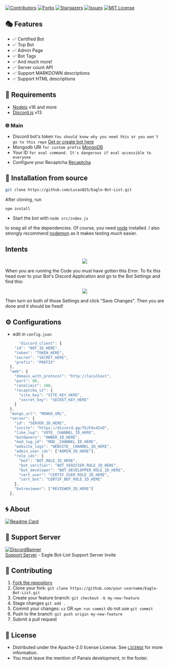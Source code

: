 [![Contributors][contributors-shield]][contributors-url]
[![Forks][forks-shield]][forks-url]
[![Stargazers][stars-shield]][stars-url]
[![Issues][issues-shield]][issues-url]
[![MIT License][license-shield]][license-url]

## 🎭 Features

- ✅ Certified Bot
- ✅ Top Bot
- ✅ Admin Page
- ✅ Bot Tags
- ✅ And much more!
- ✅ Server count API
- ✅ Support MARKDOWN descriptions
- ✅ Support HTML descriptions

## 📎 Requirements

- [Nodejs](https://nodejs.org/download/release/v16.18.1/) v16 and more
- [Discord.js](https://github.com/discordjs/discord.js/) v13

### 🌐 Main

- Discord bot's
  token `You should know why you need this or you won't go to this repo` [Get or create bot here](https://discord.com/developers/applications)
- Mongodb
  URI `for custom prefix` [MongoDB](https://account.mongodb.com/account/login)
- Your ID `for eval command. It's dangerous if eval accessible to everyone`
- Configure your Recaptcha [Recaptcha](https://www.google.com/recaptcha/admin/create)

## 🚀 Installation from source

```bash
git clone https://github.com/LucasB25/Eagle-Bot-List.git
```

After cloning, run

```bash
npm install
```

- Start the bot with `node src/index.js`

to snag all of the dependencies. Of course, you need [node](https://nodejs.org/download/release/v16.18.1/) installed. I also strongly recommend [nodemon](https://www.npmjs.com/package/nodemon) as it makes testing _much_ easier.

## Intents

<p align="center">
  <a href="https://github.com/LucasB25/Eagle-Bot-List">
    <img src="https://media.discordapp.net/attachments/848492641585725450/894114853382410260/unknown.png">

  </a>
</p>
When you are running the Code you must have gotten this Error. To fix this head over to your Bot's Discord Application and go to the Bot Settings and find this:

<p align="center">
  <a href="https://github.com/LucasB25/Eagle-Bot-List">
    <img src="https://user-images.githubusercontent.com/50886682/196232974-d9cfc18c-92c5-43bd-b1bc-ff1cae3df701.png">

  </a>
</p>
Then turn on both of those Settings and click "Save Changes". Then you are done and it should be fixed!
<!-- CONFIGURATION -->

## ⚙️ Configurations

- edit in `config.json`

```js
      "discord_client": {
    "id": "BOT_ID_HERE",
    "token": "TOKEN_HERE",
    "secret": "SECRET_HERE",
    "prefix": "PREFIX"
  },
  "web": {
    "domain_with_protocol": "http://localhost",
    "port": 80,
    "ratelimit": 100,
    "recaptcha_v2": {
      "site_key": "SITE_KEY_HERE",
      "secret_key": "SECRET_KEY_HERE"
    }
  },
  "mongo_url": "MONGO_URL",
  "server": {
    "id": "SERVER_ID_HERE",
    "invite": "https://discord.gg/fbJFAs43vD",
    "like_log": "VOTE__CHANNEL_ID_HERE",
    "botOwners": "OWNER_ID_HERE",
    "mod_log_id": "MOD__CHANNEL_ID_HERE",
    "website_logs": "WEBSITE__CHANNEL_ID_HERE",
    "admin_user_ids": ["ADMIN_ID_HERE"],
    "role_ids": {
      "bot": "BOT_ROLE_ID_HERE",
      "bot_verifier": "BOT_VERIFIER_ROLE_ID_HERE",
      "bot_developer": "BOT_DEVELOPPER_ROLE_ID_HERE",
      "cert_user": "CERTIF_USER_ROLE_ID_HERE",
      "cert_bot": "CERTIF_BOT_ROLE_ID_HERE"
    },
    "botreviewer": ["REVIEWER_ID_HERE"]
  },
```

<!-- ABOUT THE PROJECT -->

## 🌀 About

[![Readme Card](https://github-readme-stats.vercel.app/api/pin/?username=LucasB25&repo=Eagle-Bot-List&theme=tokyonight)](https://github.com/LucasB25/Eagle-Bot-List)

## 💌 Support Server

[![DiscordBanner](https://invidget.switchblade.xyz/fbJFAs43vD)](https://discord.gg/fbJFAs43vD)<br />
[Support Server](https://discord.gg/fbJFAs43vD) - Eagle Bot-List Support Server Invite

## 🤝 Contributing

1. [Fork the repository](https://github.com/LucasB25/Eagle-Bot-List/fork)
2. Clone your fork: `git clone https://github.com/your-username/Eagle-Bot-List.git`
3. Create your feature branch: `git checkout -b my-new-feature`
4. Stage changes `git add .`
5. Commit your changes: `cz` OR `npm run commit` do not use `git commit`
6. Push to the branch: `git push origin my-new-feature`
7. Submit a pull request

<!-- LICENSE -->

## 🔐 License

- Distributed under the Apache-2.0 license License. See [`LICENSE`](https://github.com/LucasB25/Eagle-Bot-List/blob/main/LICENSE) for more information.
- You must leave the mention of Panais development, in the footer.

[contributors-shield]: https://img.shields.io/github/contributors/LucasB25/Eagle-Bot-List.svg?style=for-the-badge
[contributors-url]: https://github.com/LucasB25/Eagle-Bot-List/graphs/contributors
[forks-shield]: https://img.shields.io/github/forks/LucasB25/Eagle-Bot-List.svg?style=for-the-badge
[forks-url]: https://github.com/LucasB25/Eagle-Bot-List/network/members
[stars-shield]: https://img.shields.io/github/stars/LucasB25/Eagle-Bot-List.svg?style=for-the-badge
[stars-url]: https://github.com/LucasB25/Eagle-Bot-List/stargazers
[issues-shield]: https://img.shields.io/github/issues/LucasB25/Eagle-Bot-List.svg?style=for-the-badge
[issues-url]: https://github.com/LucasB25/Eagle-Bot-List/issues
[license-shield]: https://img.shields.io/github/license/LucasB25/Eagle-Bot-List.svg?style=for-the-badge
[license-url]: https://github.com/LucasB25/Eagle-Bot-List/blob/main/LICENSE

